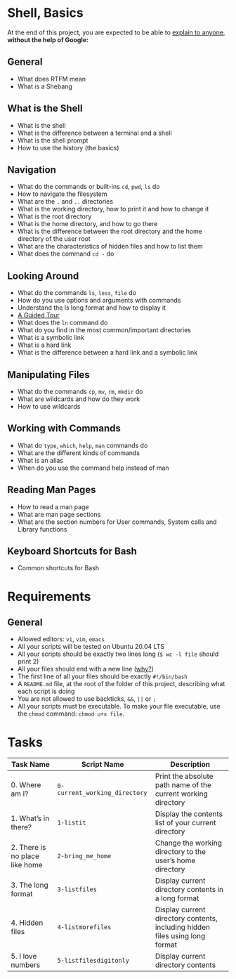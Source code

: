 # Shell, Basics
At the end of this project, you are expected to be able to [explain to anyone](https://fs.blog/feynman-learning-technique/?fbclid=IwAR2K5_BGPVo0QjJXkOIIqNsqcXK4lTskPWJvA0asKQIGtCPWaQBdKmj1Ztg), 
**without the help of Google:**

## General
* What does RTFM mean
* What is a Shebang

## What is the Shell
* What is the shell
* What is the difference between a terminal and a shell
* What is the shell prompt
* How to use the history (the basics)

## Navigation
* What do the commands or built-ins `cd`, `pwd`, `ls` do
* How to navigate the filesystem
* What are the `.` and `..` directories
* What is the working directory, how to print it and how to change it
* What is the root directory
* What is the home directory, and how to go there
* What is the difference between the root directory and the home directory of the user root
* What are the characteristics of hidden files and how to list them
* What does the command `cd -` do

## Looking Around
* What do the commands `ls`, `less`, `file` do
* How do you use options and arguments with commands
* Understand the ls long format and how to display it
* [A Guided Tour](http://linuxcommand.org/lc3_lts0040.php)
* What does the `ln` command do
* What do you find in the most common/important directories
* What is a symbolic link
* What is a hard link
* What is the difference between a hard link and a symbolic link

## Manipulating Files
* What do the commands `cp`, `mv`, `rm`, `mkdir` do
* What are wildcards and how do they work
* How to use wildcards

## Working with Commands
* What do `type`, `which`, `help`, `man` commands do
* What are the different kinds of commands
* What is an alias
* When do you use the command help instead of man

## Reading Man Pages
* How to read a man page
* What are man page sections
* What are the section numbers for User commands, System calls and Library functions

## Keyboard Shortcuts for Bash
* Common shortcuts for Bash

# Requirements
## General
* Allowed editors: `vi`, `vim`, `emacs`
* All your scripts will be tested on Ubuntu 20.04 LTS
* All your scripts should be exactly two lines long (`$ wc -l file` should print 2)
* All your files should end with a new line ([why?](https://unix.stackexchange.com/questions/18743/whats-the-point-in-adding-a-new-line-to-the-end-of-a-file/18789))
* The first line of all your files should be exactly `#!/bin/bash`
* A `README.md` file, at the root of the folder of this project, describing what each script is doing
* You are not allowed to use backticks, `&&`, `||` or `;`
* All your scripts must be executable. To make your file executable, use the `chmod` command: `chmod u+x file`.

# Tasks

| Task Name  | Script Name | Description |
| --------------- | ------------------------------ |---------------------------------------------------------------|
| 0. Where am I?  | `0-current_working_directory`  | Print the absolute path name of the current working directory |
| 1. What’s in there?| `1-listit` | Display the contents list of your current directory |
| 2. There is no place like home | `2-bring_me_home` | Change the working directory to the user’s home directory|
| 3. The long format | `3-listfiles` | Display current directory contents in a long format |
| 4. Hidden files | `4-listmorefiles` | Display current directory contents, including hidden files using long format |
| 5. I love numbers | `5-listfilesdigitonly` | Display current directory contents |







